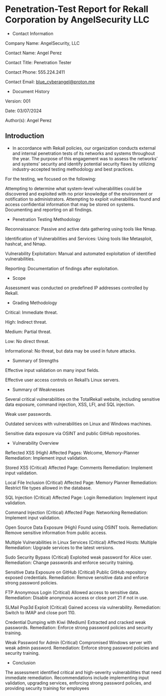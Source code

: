 # <h1>Penetration-Test Report for Rekall Corporation by AngelSecurity LLC</h2>

- Contact Information

Company Name: AngelSecurity, LLC

Contact Name: Angel Perez

Contact Title: Penetration Tester

Contact Phone: 555.224.2411

Contact Email: blue_cyberangel@proton.me


- Document History

Version: 001

Date: 03/07/2024

Author(s): Angel Perez

<h2>Introduction</h2>

- In accordance with Rekall policies, our organization conducts external and internal penetration tests of its networks and systems throughout the year. The purpose of this engagement was to assess the networks’ and systems’ security and identify potential security flaws by utilizing industry-accepted testing methodology and best practices.

For the testing, we focused on the following:

Attempting to determine what system-level vulnerabilities could be discovered and exploited with no prior knowledge of the environment or notification to administrators.
Attempting to exploit vulnerabilities found and access confidential information that may be stored on systems.
Documenting and reporting on all findings.

- Penetration Testing Methodology

Reconnaissance: Passive and active data gathering using tools like Nmap.

Identification of Vulnerabilities and Services: Using tools like Metasploit, hashcat, and Nmap.

Vulnerability Exploitation: Manual and automated exploitation of identified vulnerabilities.

Reporting: Documentation of findings after exploitation.

- Scope
  
Assessment was conducted on predefined IP addresses controlled by Rekall.

- Grading Methodology

Critical: Immediate threat.

High: Indirect threat.

Medium: Partial threat.

Low: No direct threat.

Informational: No threat, but data may be used in future attacks.

- Summary of Strengths

Effective input validation on many input fields.

Effective user access controls on Rekall’s Linux servers.
- Summary of Weaknesses

Several critical vulnerabilities on the TotalRekall website, including sensitive data exposure, command injection, XSS, LFI, and SQL injection.

Weak user passwords.

Outdated services with vulnerabilities on Linux and Windows machines.

Sensitive data exposure via OSINT and public GitHub repositories.

- Vulnerability Overview

Reflected XSS (High)
Affected Pages: Welcome, Memory-Planner
Remediation: Implement input validation.

Stored XSS (Critical)
Affected Page: Comments
Remediation: Implement input validation.

Local File Inclusion (Critical)
Affected Page: Memory Planner
Remediation: Restrict file types allowed in the database.

SQL Injection (Critical)
Affected Page: Login
Remediation: Implement input validation.

Command Injection (Critical)
Affected Page: Networking
Remediation: Implement input validation.

Open Source Data Exposure (High)
Found using OSINT tools.
Remediation: Remove sensitive information from public access.

Multiple Vulnerabilities in Linux Services (Critical)
Affected Hosts: Multiple
Remediation: Upgrade services to the latest versions.

Sudo Security Bypass (Critical)
Exploited weak password for Alice user.
Remediation: Change passwords and enforce security training.

Sensitive Data Exposure on GitHub (Critical)
Public GitHub repository exposed credentials.
Remediation: Remove sensitive data and enforce strong password policies.

FTP Anonymous Login (Critical)
Allowed access to sensitive data.
Remediation: Disable anonymous access or close port 21 if not in use.

SLMail Pop3d Exploit (Critical)
Gained access via vulnerability.
Remediation: Switch to IMAP and close port 110.

Credential Dumping with Kiwi (Medium)
Extracted and cracked weak passwords.
Remediation: Enforce strong password policies and security training.

Weak Password for Admin (Critical)
Compromised Windows server with weak admin password.
Remediation: Enforce strong password policies and security training.

- Conclusion
  
The assessment identified critical and high-severity vulnerabilities that need immediate remediation. Recommendations include implementing input validation, upgrading services, enforcing strong password policies, and providing security training for employees
